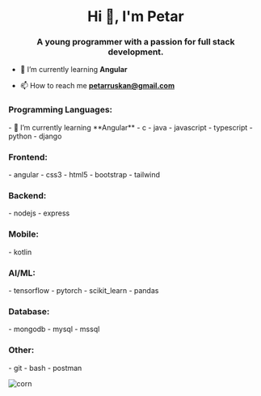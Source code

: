 <!--### Hi there 👋

A young programmer with a passion for backend and frontend programming. 
## Programing languages I know: 
  - Java
  -  C
  - Python
    - ML
   
## Currently learning:
  - JavaScript
    - Node.js (backend)
    - React (frontend)-->

<!--
**CroniX-Business/CroniX-Business** is a ✨ _special_ ✨ repository because its `README.md` (this file) appears on your GitHub profile.

Here are some ideas to get you started:

- 🔭 I’m currently working on ...
- 🌱 I’m currently learning ...
- 👯 I’m looking to collaborate on ...
- 🤔 I’m looking for help with ...
- 💬 Ask me about ...
- 📫 How to reach me: ...
- 😄 Pronouns: ...
- ⚡ Fun fact: ...
-->

<h1 align="center">Hi 👋, I'm Petar</h1>
<h3 align="center">A young programmer with a passion for full stack development.</h3>

- 🌱 I’m currently learning **Angular**

- 📫 How to reach me **petarruskan@gmail.com**

<h3 align="left">Programming Languages: </h3>
- 🌱 I’m currently learning **Angular**
  - c
  - java
  - javascript 
  - typescript
  - python
  - django 
  
<h3 align="left">Frontend: </h3>
  - angular
  - css3
  - html5
  - bootstrap
  - tailwind

<h3 align="left">Backend: </h3>
  - nodejs
  - express

<h3 align="left">Mobile: </h3>
  - kotlin

<h3 align="left">AI/ML: </h3>
  - tensorflow
  - pytorch
  - scikit_learn
  - pandas

<h3 align="left">Database: </h3>
  - mongodb
  - mysql
  - mssql

<h3 align="left">Other: </h3>
  - git
  - bash
  - postman

<p><img align="center" src="https://github-readme-streak-stats.herokuapp.com/?user=corn&" alt="corn" /></p>
